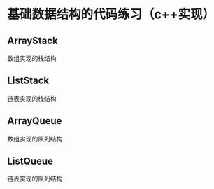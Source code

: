 # 基础数据结构的代码练习（c++实现）
## ArrayStack
数组实现的栈结构
## ListStack
链表实现的栈结构
## ArrayQueue
数组实现的队列结构
## ListQueue
链表实现的队列结构